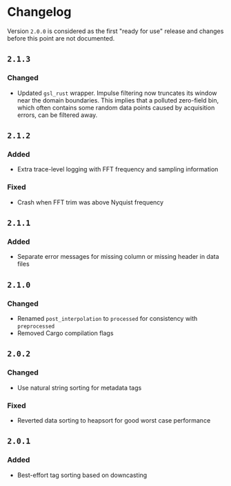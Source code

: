 # Changelog
Version `2.0.0` is considered as the first "ready for use" release and changes before this point are not documented.

## `2.1.3`
### Changed
- Updated `gsl_rust` wrapper. Impulse filtering now truncates its window near the domain boundaries. This implies that a polluted zero-field bin, which often contains some random data points caused by acquisition errors, can be filtered away.

## `2.1.2`
### Added
- Extra trace-level logging with FFT frequency and sampling information

### Fixed
- Crash when FFT trim was above Nyquist frequency

## `2.1.1`
### Added
- Separate error messages for missing column or missing header in data files

## `2.1.0`
### Changed
- Renamed `post_interpolation` to `processed` for consistency with `preprocessed` 
- Removed Cargo compilation flags

## `2.0.2`
### Changed
- Use natural string sorting for metadata tags

### Fixed
- Reverted data sorting to heapsort for good worst case performance

## `2.0.1`
### Added
- Best-effort tag sorting based on downcasting